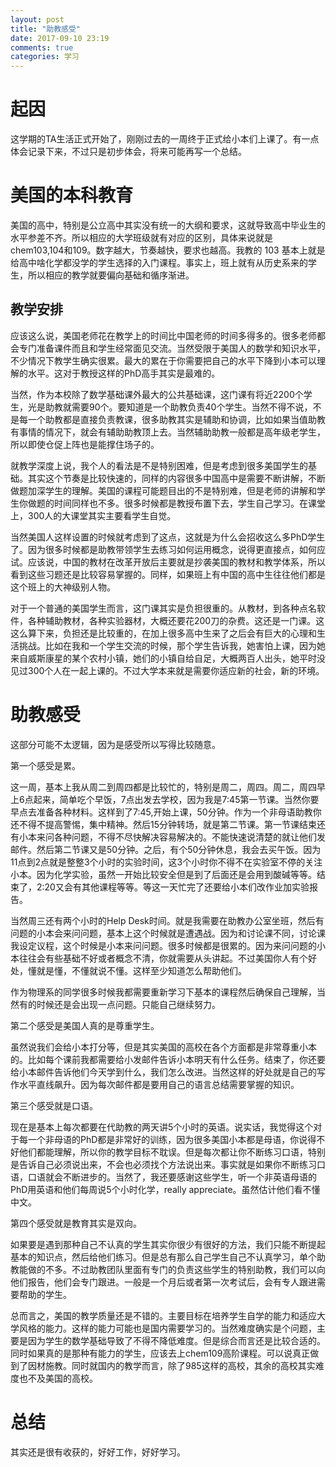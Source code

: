 ```yaml
---
layout: post
title: "助教感受"
date: 2017-09-10 23:19
comments: true
categories: 学习
---
```


# 起因

这学期的TA生活正式开始了，刚刚过去的一周终于正式给小本们上课了。有一点体会记录下来，不过只是初步体会，将来可能再写一个总结。


<!--more-->

# 美国的本科教育

美国的高中，特别是公立高中其实没有统一的大纲和要求，这就导致高中毕业生的水平参差不齐。所以相应的大学班级就有对应的区别，具体来说就是chem103,104和109。数字越大，节奏越快，要求也越高。我教的 103 基本上就是给高中啥化学都没学的学生选择的入门课程。事实上，班上就有从历史系来的学生，所以相应的教学就要偏向基础和循序渐进。

## 教学安排

应该这么说，美国老师花在教学上的时间比中国老师的时间多得多的。很多老师都会专门准备课件而且和学生经常面见交流。当然受限于美国人的数学和知识水平，不少情况下教学生确实很累。最大的累在于你需要把自己的水平下降到小本可以理解的水平。这对于教授这样的PhD高手其实是最难的。

当然，作为本校除了数学基础课外最大的公共基础课，这门课有将近2200个学生，光是助教就需要90个。要知道是一个助教负责40个学生。当然不得不说，不是每一个助教都是直接负责教课，很多助教其实是辅助和协调，比如如果当值助教有事情的情况下，就会有辅助助教顶上去。当然辅助助教一般都是高年级老学生，所以即使仓促上阵也是能撑住场子的。

就教学深度上说，我个人的看法是不是特别困难，但是考虑到很多美国学生的基础。其实这个节奏是比较快速的，同样的内容很多中国高中是需要不断讲解，不断做题加深学生的理解。美国的课程可能题目出的不是特别难，但是老师的讲解和学生你做题的时间同样也不多。很多时候都是教授布置下去，学生自己学习。在课堂上，300人的大课堂其实主要看学生自觉。

当然美国人这样设置的时候就考虑到了这点，这就是为什么会招收这么多PhD学生了。因为很多时候都是助教带领学生去练习如何运用概念，说得更直接点，如何应试。应该说，中国的教材在改革开放后主要就是抄袭美国的教材和教学体系，所以看到这些习题还是比较容易掌握的。同样，如果班上有中国的高中生往往他们都是这个班上的大神级别人物。

对于一个普通的美国学生而言，这门课其实是负担很重的。从教材，到各种点名软件，各种辅助教材，各种实验器材，大概还要花200刀的杂费。这还是一门课。这这么算下来，负担还是比较重的，在加上很多高中生来了之后会有巨大的心理和生活挑战。比如在我和一个学生交流的时候，那个学生告诉我，她害怕上课，因为她来自威斯康星的某个农村小镇，她们的小镇自给自足，大概两百人出头，她平时没见过300个人在一起上课的。不过大学本来就是需要你适应新的社会，新的环境。

# 助教感受

这部分可能不太逻辑，因为是感受所以写得比较随意。

第一个感受是累。

这一周，基本上我从周二到周四都是比较忙的，特别是周二，周四。周二，周四早上6点起来，简单吃个早饭，7点出发去学校，因为我是7:45第一节课。当然你要早点去准备各种材料。这样到了7:45,开始上课，50分钟。作为一个非母语助教你还不得不提高警惕，集中精神。然后15分钟转场，就是第二节课。第一节课结束还有小本来问各种问题，不得不尽快解决容易解决的。不能快速说清楚的就让他们发邮件。然后第二节课又是50分钟。之后，有个50分钟休息，我会去买午饭。因为11点到2点就是整整3个小时的实验时间，这3个小时你不得不在实验室不停的关注小本。因为化学实验，虽然一开始比较安全但是到了后面还是会用到酸碱等等。结束了，2:20又会有其他课程等等。等这一天忙完了还要给小本们改作业加实验报告。

当然周三还有两个小时的Help Desk时间。就是我需要在助教办公室坐班，然后有问题的小本会来问问题，基本上这个时候就是遭遇战。因为和讨论课不同，讨论课我设定议程，这个时候是小本来问问题。很多时候都是很累的。因为来问问题的小本往往会有些基础不好或者概念不清，你就需要从头讲起。不过美国你人有个好处，懂就是懂，不懂就说不懂。这样至少知道怎么帮助他们。

作为物理系的同学很多时候我都需要重新学习下基本的课程然后确保自己理解，当然有的时候还是会出现一点问题。只能自己继续努力。

第二个感受是美国人真的是尊重学生。

虽然说我们会给小本打分等，但是其实美国的高校在各个方面都是非常尊重小本的。比如每个课前我都需要给小发邮件告诉小本明天有什么任务。结束了，你还要给小本邮件告诉他们今天学到什么，我们怎么改进。当然这样的好处就是自己的写作水平直线飙升。因为每次邮件都是要用自己的语言总结需要掌握的知识。

第三个感受就是口语。

现在是基本上每次都要在代助教的两天讲5个小时的英语。说实话，我觉得这个对于每一个非母语的PhD都是非常好的训练，因为很多美国小本都是母语，你说得不好他们都能理解，所以你的教学目标不耽误。但是每次都让你不断练习口语，特别是告诉自己必须说出来，不会也必须找个方法说出来。事实就是如果你不断练习口语，口语就会不断进步的。当然了，我还要感谢这些学生，听一个非英语母语的PhD用英语和他们每周说5个小时化学，really appreciate。虽然估计他们看不懂中文。

第四个感受就是教育其实是双向。

如果要是遇到那种自己不认真的学生其实你很少有很好的方法，我们只能不断提起基本的知识点，然后给他们练习。但是总有那么自己学生自己不认真学习，单个助教能做的不多。不过助教团队里面有专门的负责这些学生的特别助教，我们可以向他们报告，他们会专门跟进。一般是一个月后或者第一次考试后，会有专人跟进需要帮助的学生。

总而言之，美国的教学质量还是不错的。主要目标在培养学生自学的能力和适应大学风格的能力。这样的能力可能也是国内需要学习的。当然难度确实是个问题，主要是因为学生的数学基础导致了不得不降低难度。但是综合而言还是比较合适的。同时如果真的是那种有能力的学生，应该去上chem109高阶课程。可以说真正做到了因材施教。同时就国内的教学而言，除了985这样的高校，其余的高校其实难度也不及美国的高校。


# 总结

其实还是很有收获的，好好工作，好好学习。
